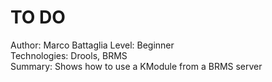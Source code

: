 TO DO 
======================================
Author: Marco Battaglia 
Level: Beginner  
Technologies: Drools, BRMS    
Summary: Shows how to use a KModule from a BRMS server  
